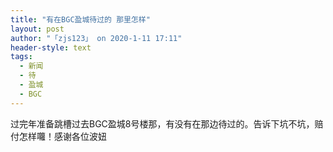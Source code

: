 ```yaml
---
title: "有在BGC盈城待过的 那里怎样"
layout: post
author: "「zjs123」 on 2020-1-11 17:11"
header-style: text
tags:
  - 新闻
  - 待
  - 盈城
  - BGC
---
```


<head></head>
<body>
  过完年准备跳槽过去BGC盈城8号楼那，有没有在那边待过的。告诉下坑不坑，赔付怎样囖！感谢各位波妞
 <br>
</body>


